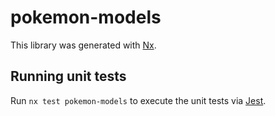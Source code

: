 # pokemon-models

This library was generated with [Nx](https://nx.dev).

## Running unit tests

Run `nx test pokemon-models` to execute the unit tests via [Jest](https://jestjs.io).

